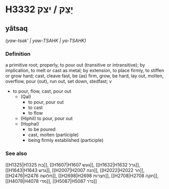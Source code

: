 # H3332 יָצַק / יצק

## yâtsaq

_(yaw-tsak' | yaw-TSAHK | ya-TSAHK)_

### Definition

a primitive root; properly, to pour out (transitive or intransitive); by implication, to melt or cast as metal; by extension, to place firmly, to stiffen or grow hard; cast, cleave fast, be (as) firm, grow, be hard, lay out, molten, overflow, pour (out), run out, set down, stedfast; v

- to pour, flow, cast, pour out
  - (Qal)
    - to pour, pour out
    - to cast
    - to flow
  - (Hiphil) to pour, pour out
  - (Hophal)
    - to be poured
    - cast, molten (participle)
    - being firmly established (participle)

### See also

[[H1325|H1325 בת]], [[H1607|H1607 געש]], [[H1632|H1632 גרל]], [[H1643|H1643 גרש]], [[H2007|H2007 הנה]], [[H2022|H2022 הר]], [[H2476|H2476 חלושה]], [[H2698|H2698 חצרות]], [[H2708|H2708 חקה]], [[H4078|H4078 מדי]], [[H5087|H5087 נדר]]
